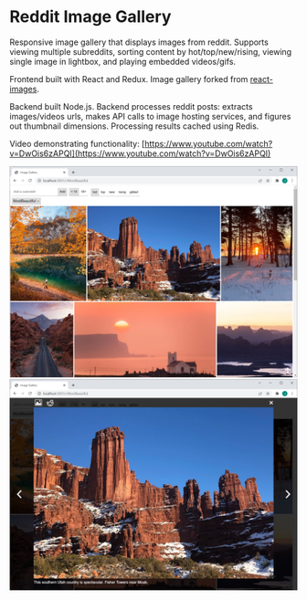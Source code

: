 # Reddit Image Gallery

Responsive image gallery that displays images from reddit. Supports viewing multiple subreddits, sorting content by hot/top/new/rising, viewing single image in lightbox, and playing embedded videos/gifs.


Frontend built with React and Redux. Image gallery forked from [react-images](https://github.com/jossmac/react-images).

Backend built Node.js. Backend processes reddit posts: extracts images/videos urls, makes API calls to image hosting services, and figures out thumbnail dimensions. Processing results cached using Redis.


Video demonstrating functionality:
[https://www.youtube.com/watch?v=DwOis6zAPQI](https://www.youtube.com/watch?v=DwOis6zAPQI)


![](public/images/1.png?raw=true)
![](public/images/2.png?raw=true)


